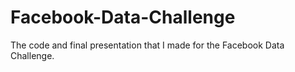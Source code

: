 # Facebook-Data-Challenge
The code and final presentation that I made for the Facebook Data Challenge.
